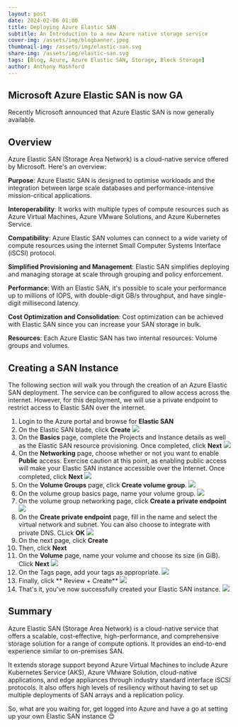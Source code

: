 ```yaml
---
layout: post
date: 2024-02-06 01:00
title: Deploying Azure Elastic SAN
subtitle: An Introduction to a new Azure native storage service
cover-img: /assets/img/blogbanner.jpeg
thumbnail-img: /assets/img/elastic-san.svg
share-img: /assets/img/elastic-san.svg
tags: [Blog, Azure, Azure Elastic SAN, Storage, Block Storage]
author: Anthony Mashford
---
```


## Microsoft Azure Elastic SAN is now GA

Recently Microsoft announced that Azure Elastic SAN is now generally available. 

## Overview
 
Azure Elastic SAN (Storage Area Network) is a cloud-native service offered by Microsoft. Here's an overview:

**Purpose**: Azure Elastic SAN is designed to optimise workloads and the integration between large scale databases and performance-intensive mission-critical applications.

**Interoperability**: It works with multiple types of compute resources such as Azure Virtual Machines, Azure VMware Solutions, and Azure Kubernetes Service.

**Compatibility**: Azure Elastic SAN volumes can connect to a wide variety of compute resources using the internet Small Computer Systems Interface (iSCSI) protocol.

**Simplified Provisioning and Management**: Elastic SAN simplifies deploying and managing storage at scale through grouping and policy enforcement.

**Performance**: With an Elastic SAN, it's possible to scale your performance up to millions of IOPS, with double-digit GB/s throughput, and have single-digit millisecond latency.

**Cost Optimization and Consolidation**: Cost optimization can be achieved with Elastic SAN since you can increase your SAN storage in bulk.

**Resources**: Each Azure Elastic SAN has two internal resources: Volume groups and volumes.

## Creating a SAN Instance
The following section will walk you through the creation of an Azure Elastic SAN deployment. The service can be configured to allow access across the internet. However, for this deployment, we will use a private endpoint to restrict access to Elastic SAN over the internet.

1. Login to the Azure portal and browse for **Elastic SAN**
2. On the Elastic SAN blade, click **Create**
![](/assets/img/esan-create.png)
3. On the **Basics** page, complete the Projects and Instance details as well as the Elastic SAN resource provisioning. Once completed, click **Next**
![](/assets/img/esan-basics.png)
4. On the **Networking** page, choose whether or not you want to enable **Public** access. Exercise caution at this point, as enabling public access will make your Elastic SAN instance accessible over the Internet. Once completed, click **Next**
![](/assets/img/esan-networking.png)
5. On the **Volume Groups** page, click **Create volume group**.
![](/assets/img/esan-volumegroup.png)
6. On the volume group basics page, name your volume group.
![](/assets/img/esan-vgbasics.png)
7. On the volume group networking page, click **Create a private endpoint**
![](/assets/img/esan-vgnetworking-pe.png)
8. On the **Create private endpoint** page, fill in the name and select the virtual network and subnet. You can also choose to integrate with private DNS. CLick **OK**
![](/assets/img/esan-create-pe.png)
9. On the next page, click **Create**
10. Then, click **Next**
11. On the **Volume** page, name your volume and choose its size (in GiB). Click **Next**
![](/assets/img/esan-volume.png)
12. On the Tags page, add your tags as appropriate.
![](/assets/img/esan-tags.png)
13. Finally, click ** Review + Create**
![](/assets/img/esan-reviewcreate.png)
14. That's it, you've now successfully created your Elastic SAN instance.
![](/assets/img/esan-success.png)

## Summary
Azure Elastic SAN (Storage Area Network) is a cloud-native service that offers a scalable, cost-effective, high-performance, and comprehensive storage solution for a range of compute options. It provides an end-to-end experience similar to on-premises SAN.

It extends storage support beyond Azure Virtual Machines to include Azure Kubernetes Service (AKS), Azure VMware Solution, cloud-native applications, and edge appliances through industry standard interface iSCSI protocols. It also offers high levels of resiliency without having to set up multiple deployments of SAN arrays and a replication policy.

So, what are you waiting for, get logged into Azure and have a go at setting up your own Elastic SAN instance 😊